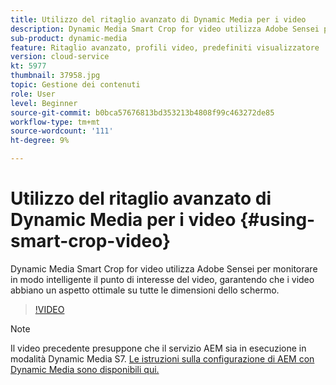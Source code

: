 ```yaml
---
title: Utilizzo del ritaglio avanzato di Dynamic Media per i video
description: Dynamic Media Smart Crop for video utilizza Adobe Sensei per monitorare in modo intelligente il punto di interesse del video, garantendo che i video abbiano un aspetto ottimale su tutte le dimensioni dello schermo.
sub-product: dynamic-media
feature: Ritaglio avanzato, profili video, predefiniti visualizzatore
version: cloud-service
kt: 5977
thumbnail: 37958.jpg
topic: Gestione dei contenuti
role: User
level: Beginner
source-git-commit: b0bca57676813bd353213b4808f99c463272de85
workflow-type: tm+mt
source-wordcount: '111'
ht-degree: 9%

---
```



# Utilizzo del ritaglio avanzato di Dynamic Media per i video {#using-smart-crop-video}

Dynamic Media Smart Crop for video utilizza Adobe Sensei per monitorare in modo intelligente il punto di interesse del video, garantendo che i video abbiano un aspetto ottimale su tutte le dimensioni dello schermo.

>[!VIDEO](https://video.tv.adobe.com/v/37958/?quality=12)

>[!NOTE]
>
>Il video precedente presuppone che il servizio AEM sia in esecuzione in modalità Dynamic Media S7. [Le istruzioni sulla configurazione di AEM con Dynamic Media sono disponibili qui.](https://docs.adobe.com/content/help/it-IT/experience-manager-cloud-service/assets/dynamicmedia/config-dm.html)

